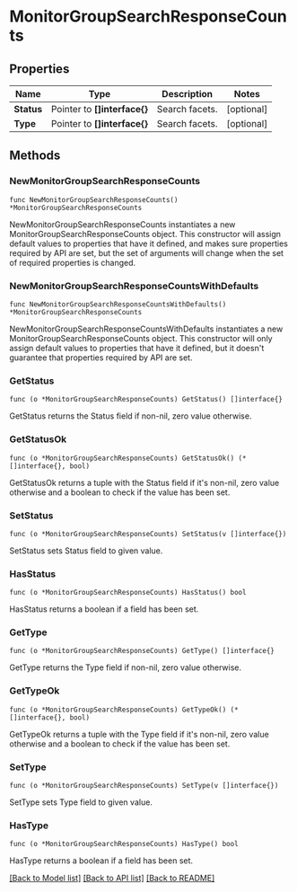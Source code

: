 # MonitorGroupSearchResponseCounts

## Properties

| Name       | Type                         | Description    | Notes      |
| ---------- | ---------------------------- | -------------- | ---------- |
| **Status** | Pointer to **[]interface{}** | Search facets. | [optional] |
| **Type**   | Pointer to **[]interface{}** | Search facets. | [optional] |

## Methods

### NewMonitorGroupSearchResponseCounts

`func NewMonitorGroupSearchResponseCounts() *MonitorGroupSearchResponseCounts`

NewMonitorGroupSearchResponseCounts instantiates a new MonitorGroupSearchResponseCounts object.
This constructor will assign default values to properties that have it defined,
and makes sure properties required by API are set, but the set of arguments
will change when the set of required properties is changed.

### NewMonitorGroupSearchResponseCountsWithDefaults

`func NewMonitorGroupSearchResponseCountsWithDefaults() *MonitorGroupSearchResponseCounts`

NewMonitorGroupSearchResponseCountsWithDefaults instantiates a new MonitorGroupSearchResponseCounts object.
This constructor will only assign default values to properties that have it defined,
but it doesn't guarantee that properties required by API are set.

### GetStatus

`func (o *MonitorGroupSearchResponseCounts) GetStatus() []interface{}`

GetStatus returns the Status field if non-nil, zero value otherwise.

### GetStatusOk

`func (o *MonitorGroupSearchResponseCounts) GetStatusOk() (*[]interface{}, bool)`

GetStatusOk returns a tuple with the Status field if it's non-nil, zero value otherwise
and a boolean to check if the value has been set.

### SetStatus

`func (o *MonitorGroupSearchResponseCounts) SetStatus(v []interface{})`

SetStatus sets Status field to given value.

### HasStatus

`func (o *MonitorGroupSearchResponseCounts) HasStatus() bool`

HasStatus returns a boolean if a field has been set.

### GetType

`func (o *MonitorGroupSearchResponseCounts) GetType() []interface{}`

GetType returns the Type field if non-nil, zero value otherwise.

### GetTypeOk

`func (o *MonitorGroupSearchResponseCounts) GetTypeOk() (*[]interface{}, bool)`

GetTypeOk returns a tuple with the Type field if it's non-nil, zero value otherwise
and a boolean to check if the value has been set.

### SetType

`func (o *MonitorGroupSearchResponseCounts) SetType(v []interface{})`

SetType sets Type field to given value.

### HasType

`func (o *MonitorGroupSearchResponseCounts) HasType() bool`

HasType returns a boolean if a field has been set.

[[Back to Model list]](../README.md#documentation-for-models) [[Back to API list]](../README.md#documentation-for-api-endpoints) [[Back to README]](../README.md)
